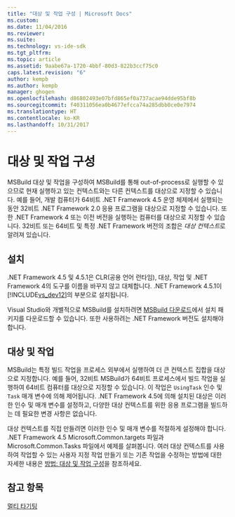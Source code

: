 ```yaml
---
title: "대상 및 작업 구성 | Microsoft Docs"
ms.custom: 
ms.date: 11/04/2016
ms.reviewer: 
ms.suite: 
ms.technology: vs-ide-sdk
ms.tgt_pltfrm: 
ms.topic: article
ms.assetid: 9aabe67a-1720-4bbf-80d3-822b3ccf75c0
caps.latest.revision: "6"
author: kempb
ms.author: kempb
manager: ghogen
ms.openlocfilehash: d86802493e07bfd865ef0a737acae94dde95bf8b
ms.sourcegitcommit: f40311056ea0b4677efcca74a285dbb0ce0e7974
ms.translationtype: HT
ms.contentlocale: ko-KR
ms.lasthandoff: 10/31/2017
---
```

# <a name="configuring-targets-and-tasks"></a>대상 및 작업 구성
MSBuild 대상 및 작업을 구성하여 MSBuild를 통해 out-of-process로 실행할 수 있으므로 현재 실행하고 있는 컨텍스트와는 다른 컨텍스트를 대상으로 지정할 수 있습니다. 예를 들어, 개발 컴퓨터가 64비트 .NET Framework 4.5 운영 체제에서 실행되는 동안 32비트 .NET Framework 2.0 응용 프로그램을 대상으로 지정할 수 있습니다. 또한 .NET Framework 4 또는 이전 버전을 실행하는 컴퓨터를 대상으로 지정할 수 있습니다. 32비트 또는 64비트 및 특정 .NET Framework 버전의 조합은 *대상 컨텍스트*로 알려져 있습니다.  
  
## <a name="installation"></a>설치  
 .NET Framework 4.5 및 4.5.1은 CLR(공용 언어 런타임), 대상, 작업 및 .NET Framework 4의 도구를 이름을 바꾸지 않고 대체합니다. .NET Framework 4.5.1이 [!INCLUDE[vs_dev12](../extensibility/includes/vs_dev12_md.md)]의 부분으로 설치됩니다.  
  
 Visual Studio와 개별적으로 MSBuild를 설치하려면 [MSBuild 다운로드](http://go.microsoft.com/fwlink/?LinkId=309745)에서 설치 패키지를 다운로드할 수 있습니다. 또한 사용하려는 .NET Framework 버전도 설치해야 합니다.  
  
## <a name="targets-and-tasks"></a>대상 및 작업  
 MSBuild는 특정 빌드 작업을 프로세스 외부에서 실행하여 더 큰 컨텍스트 집합을 대상으로 지정합니다.  예를 들어, 32비트 MSBuild가 64비트 프로세스에서 빌드 작업을 실행하여 64비트 컴퓨터를 대상으로 지정할 수 있습니다. 이 작업은 `UsingTask` 인수 및 `Task` 매개 변수에 의해 제어됩니다. .NET Framework 4.5에 의해 설치된 대상은 이러한 인수 및 매개 변수를 설정하고, 다양한 대상 컨텍스트를 위한 응용 프로그램을 빌드하는 데 필요한 변경 사항은 없습니다.  
  
 대상 컨텍스트를 직접 만들려면 이러한 인수 및 매개 변수를 적절하게 설정해야 합니다. .NET Framework 4.5 Microsoft.Common.targets 파일과 Microsoft.Common.Tasks 파일에서 예제를 살펴봅니다.  여러 대상 컨텍스트를 사용하여 작업할 수 있는 사용자 지정 작업 만들기 또는 기존 작업을 수정하는 방법에 대한 자세한 내용은 [방법: 대상 및 작업 구성](../msbuild/how-to-configure-targets-and-tasks.md)을 참조하세요.  
  
## <a name="see-also"></a>참고 항목  
 [멀티 타기팅](../msbuild/msbuild-multitargeting-overview.md)